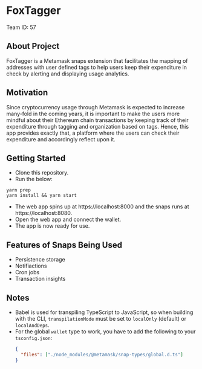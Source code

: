 # FoxTagger

Team ID: 57

## About Project

FoxTagger is a Metamask snaps extension that facilitates the mapping of addresses with user defined tags to help users keep their expenditure in check by alerting and displaying usage analytics.

## Motivation

Since cryptocurrency usage through Metamask is expected to increase many-fold in the coming years, it is important to make the users more mindful about their Ethereum chain transactions by keeping track of their expenditure through tagging and organization based on tags. Hence, this app provides exactly that, a platform where the users can check their expenditure and accordingly reflect upon it.

## Getting Started

- Clone this repository.
- Run the below:

```shell
yarn prep
yarn install && yarn start
```

- The web app spins up at https://localhost:8000 and the snaps runs at https://localhost:8080.
- Open the web app and connect the wallet.
- The app is now ready for use.

## Features of Snaps Being Used

- Persistence storage
- Notifiactions
- Cron jobs
- Transaction insights

## Notes

- Babel is used for transpiling TypeScript to JavaScript, so when building with the CLI,
  `transpilationMode` must be set to `localOnly` (default) or `localAndDeps`.
- For the global `wallet` type to work, you have to add the following to your `tsconfig.json`:
  ```json
  {
    "files": ["./node_modules/@metamask/snap-types/global.d.ts"]
  }
  ```
